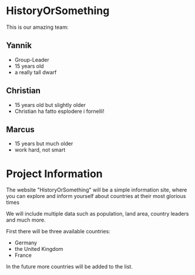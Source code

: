 # HistoryOrSomething

This is our amazing team:

## Yannik

- Group-Leader
- 15 years old
- a really tall dwarf

## Christian

- 15 years old but slightly older
- Christian ha fatto esplodere i fornelli!

## Marcus

- 15 years but much older
- work hard, not smart

# Project Information

The website "HistoryOrSomething" will be a simple information site, where you can explore and inform yourself about countries at their most glorious times

We will include multiple data such as population, land area, country leaders and much more.

First there will be three available countries:

- Germany
- the United Kingdom
- France

In the future more countries will be added to the list.
